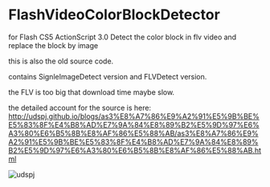 # FlashVideoColorBlockDetector
for Flash CS5 ActionScript 3.0
Detect the color block in flv video and replace the block by image

this is also the old source code.

contains SignleImageDetect version and FLVDetect version.

the FLV is too big that download time maybe slow.

the detailed account for the source is here:
http://udspj.github.io/blogs/as3%E8%A7%86%E9%A2%91%E5%9B%BE%E5%83%8F%E4%B8%AD%E7%9A%84%E8%89%B2%E5%9D%97%E6%A3%80%E6%B5%8B%E8%AF%86%E5%88%AB/as3%E8%A7%86%E9%A2%91%E5%9B%BE%E5%83%8F%E4%B8%AD%E7%9A%84%E8%89%B2%E5%9D%97%E6%A3%80%E6%B5%8B%E8%AF%86%E5%88%AB.html

![udspj](http://udspj.github.io/blogs/as3%E8%A7%86%E9%A2%91%E5%9B%BE%E5%83%8F%E4%B8%AD%E7%9A%84%E8%89%B2%E5%9D%97%E6%A3%80%E6%B5%8B%E8%AF%86%E5%88%AB/imgs/pic0.jpg)